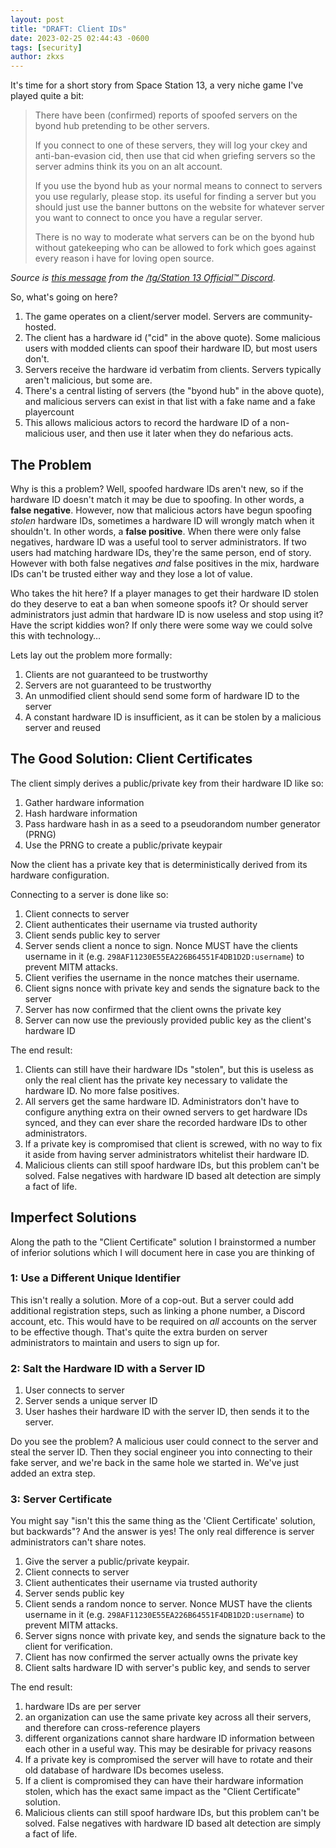 ```yaml
---
layout: post
title: "DRAFT: Client IDs"
date: 2023-02-25 02:44:43 -0600
tags: [security]
author: zkxs
---
```


It's time for a short story from Space Station 13, a very niche game I've played quite a bit:

> There have been (confirmed) reports of spoofed servers on the byond hub pretending to be other servers.
> 
> If you connect to one of these servers, they will log your ckey and anti-ban-evasion cid, then use that cid when griefing servers so the server admins think its you on an alt account.
> 
> If you use the byond hub as your normal means to connect to servers you use regularly, please stop. its useful for finding a server but you should just use the banner buttons on the website for whatever server you want to connect to once you have a regular server.
> 
> There is no way to moderate what servers can be on the byond hub without gatekeeping who can be allowed to fork which goes against every reason i have for loving open source.

*Source is [this message](https://discord.com/channels/326822144233439242/429431032228610058/1076261164390031530) from the [/tg/Station 13 Official™ Discord](https://discord.com/invite/VW9ZEwc).*

So, what's going on here?

1. The game operates on a client/server model. Servers are community-hosted.
2. The client has a hardware id ("cid" in the above quote). Some malicious users with modded clients can spoof their hardware ID, but most users don't.
3. Servers receive the hardware id verbatim from clients. Servers typically aren't malicious, but some are.
4. There's a central listing of servers (the "byond hub" in the above quote), and malicious servers can exist in that list with a fake name and a fake playercount
5. This allows malicious actors to record the hardware ID of a non-malicious user, and then use it later when they do nefarious acts.

## The Problem

Why is this a problem? Well, spoofed hardware IDs aren't new, so if the hardware ID doesn't match it may be due to spoofing. In other words, a **false negative**. However, now that malicious actors have begun spoofing *stolen* hardware IDs, sometimes a hardware ID will wrongly match when it shouldn't. In other words, a **false positive**. When there were only false negatives, hardware ID was a useful tool to server administrators. If two users had matching hardware IDs, they're the same person, end of story. However with both false negatives *and* false positives in the mix, hardware IDs can't be trusted either way and they lose a lot of value.

Who takes the hit here? If a player manages to get their hardware ID stolen do they deserve to eat a ban when someone spoofs it? Or should server administrators just admin that hardware ID is now useless and stop using it? Have the script kiddies won? If only there were some way we could solve this with technology…

Lets lay out the problem more formally:

1. Clients are not guaranteed to be trustworthy
2. Servers are not guaranteed to be trustworthy
3. An unmodified client should send some form of hardware ID to the server
4. A constant hardware ID is insufficient, as it can be stolen by a malicious server and reused

## The Good Solution: Client Certificates

The client simply derives a public/private key from their hardware ID like so:

1. Gather hardware information
2. Hash hardware information
3. Pass hardware hash in as a seed to a pseudorandom number generator (PRNG)
4. Use the PRNG to create a public/private keypair

Now the client has a private key that is deterministically derived from its hardware configuration.

Connecting to a server is done like so:

1. Client connects to server
2. Client authenticates their username via trusted authority
3. Client sends public key to server
4. Server sends client a nonce to sign. Nonce MUST have the clients username in it (e.g. `298AF11230E55EA226B64551F4DB1D2D:username`) to prevent MITM attacks.
5. Client verifies the username in the nonce matches their username.
6. Client signs nonce with private key and sends the signature back to the server
7. Server has now confirmed that the client owns the private key
8. Server can now use the previously provided public key as the client's hardware ID

The end result:

1. Clients can still have their hardware IDs "stolen", but this is useless as only the real client has the private key necessary to validate the hardware ID. No more false positives.
2. All servers get the same hardware ID. Administrators don't have to configure anything extra on their owned servers to get hardware IDs synced, and they can ever share the recorded hardware IDs to other administrators.
3. If a private key is compromised that client is screwed, with no way to fix it aside from having server administrators whitelist their hardware ID.
4. Malicious clients can still spoof hardware IDs, but this problem can't be solved. False negatives with hardware ID based alt detection are simply a fact of life.

## Imperfect Solutions

Along the path to the "Client Certificate" solution I brainstormed a number of inferior solutions which I will document here in case you are thinking of 

### 1: Use a Different Unique Identifier

This isn't really a solution. More of a cop-out. But a server could add additional registration steps, such as linking a phone number, a Discord account, etc. This would have to be required on *all* accounts on the server to be effective though. That's quite the extra burden on server administrators to maintain and users to sign up for.

### 2: Salt the Hardware ID with a Server ID

1. User connects to server
2. Server sends a unique server ID
3. User hashes their hardware ID with the server ID, then sends it to the server.

Do you see the problem? A malicious user could connect to the server and steal the server ID. Then they social engineer you into connecting to their fake server, and we're back in the same hole we started in. We've just added an extra step.


### 3: Server Certificate

You might say "isn't this the same thing as the 'Client Certificate' solution, but backwards"? And the answer is yes! The only real difference is server administrators can't share notes.

1. Give the server a public/private keypair.
2. Client connects to server
3. Client authenticates their username via trusted authority
4. Server sends public key
5. Client sends a random nonce to server. Nonce MUST have the clients username in it (e.g. `298AF11230E55EA226B64551F4DB1D2D:username`) to prevent MITM attacks.
6. Server signs nonce with private key, and sends the signature back to the client for verification.
7. Client has now confirmed the server actually owns the private key
8. Client salts hardware ID with server's public key, and sends to server

The end result:
1. hardware IDs are per server
2. an organization can use the same private key across all their servers, and therefore can cross-reference players
3. different organizations cannot share hardware ID information between each other in a useful way. This may be desirable for privacy reasons
4. If a private key is compromised the server will have to rotate and their old database of hardware IDs becomes useless.
5. If a client is compromised they can have their hardware information stolen, which has the exact same impact as the "Client Certificate" solution.
6. Malicious clients can still spoof hardware IDs, but this problem can't be solved. False negatives with hardware ID based alt detection are simply a fact of life.

